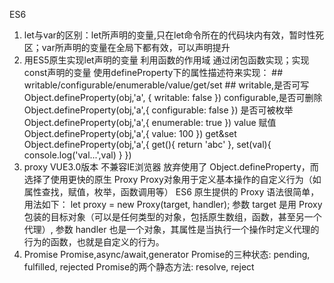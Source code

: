 ES6 
1. let与var的区别：let所声明的变量,只在let命令所在的代码块内有效，暂时性死区；var所声明的变量在全局下都有效，可以声明提升
2. 用ES5原生实现let声明的变量 利用函数的作用域 通过闭包函数实现；实现const声明的变量 使用defineProperty下的属性描述符来实现： ## writable/configurable/enumerable/value/get/set ##
        writable,是否可写
        Object.defineProperty(obj,'a', {
            writable: false
        })
        configurable,是否可删除
        Object.defineProperty(obj,'a',{
            configurable: false
        })
        是否可被枚举
        Object.defineProperty(obj,'a',{
            enumerable: true
        })
        value 赋值
        Object.defineProperty(obj,'a',{
            value: 100
        })
        get&set
        Object.defineProperty(obj,'a',{
            get(){
                return 'abc'
            },
            set(val){
                console.log('val...',val)
            }
        }) 
3. proxy VUE3.0版本 不兼容IE浏览器 放弃使用了 Object.defineProperty，而选择了使用更快的原生 Proxy
Proxy对象用于定义基本操作的自定义行为（如属性查找，赋值，枚举，函数调用等）
ES6 原生提供的 Proxy 语法很简单，用法如下：
let proxy = new Proxy(target, handler);
参数 target 是用 Proxy 包装的目标对象（可以是任何类型的对象，包括原生数组，函数，甚至另一个代理）, 参数 handler 也是一个对象，其属性是当执行一个操作时定义代理的行为的函数，也就是自定义的行为。
4. Promise
    Promise,async/await,generator
    Promise的三种状态: pending, fulfilled, rejected
    Promise的两个静态方法: resolve, reject
